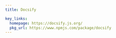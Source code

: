 ```yaml
---
title: Docsify

key_links:
  homepage: https://docsify.js.org/
  pkg_url: https://www.npmjs.com/package/docsify
---
```

